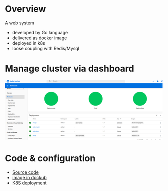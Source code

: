 # Overview
A web system 
* developed by Go language
* delivered as docker image
* deployed in k8s
* loose coupling with Redis/Mysql

# Manage cluster via dashboard
![dashboard](images/dashboard.png)

# Code & configuration
* [Source code](https://github.com/yc-alex-xu/Alex/go)
* [image in dockub](https://hub.docker.com/repository/docker/justware/myapp)
* [K8S deployment](https://github.com/yc-alex-xu/Alex/microk8s)